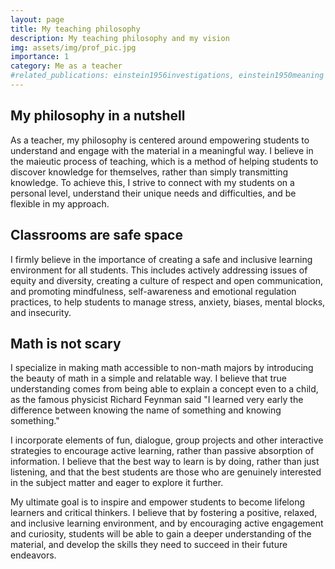 ```yaml
---
layout: page
title: My teaching philosophy
description: My teaching philosophy and my vision
img: assets/img/prof_pic.jpg
importance: 1
category: Me as a teacher
#related_publications: einstein1956investigations, einstein1950meaning
---
```



## My philosophy in a nutshell

As a teacher, my philosophy is centered around empowering students to understand and engage with the material in a meaningful way. I believe in the maieutic process of teaching, which is a method of helping students to discover knowledge for themselves, rather than simply transmitting knowledge. To achieve this, I strive to connect with my students on a personal level, understand their unique needs and difficulties, and be flexible in my approach.

## Classrooms are safe space

I firmly believe in the importance of creating a safe and inclusive learning environment for all students. This includes actively addressing issues of equity and diversity, creating a culture of respect and open communication, and promoting mindfulness, self-awareness and emotional regulation practices, to help students to manage stress, anxiety, biases, mental blocks, and insecurity.

## Math is not scary

I specialize in making math accessible to non-math majors by introducing the beauty of math in a simple and relatable way. I believe that true understanding comes from being able to explain a concept even to a child, as the famous physicist Richard Feynman said "I learned very early the difference between knowing the name of something and knowing something."

I incorporate elements of fun, dialogue, group projects and other interactive strategies to encourage active learning, rather than passive absorption of information. I believe that the best way to learn is by doing, rather than just listening, and that the best students are those who are genuinely interested in the subject matter and eager to explore it further.

My ultimate goal is to inspire and empower students to become lifelong learners and critical thinkers. I believe that by fostering a positive, relaxed, and inclusive learning environment, and by encouraging active engagement and curiosity, students will be able to gain a deeper understanding of the material, and develop the skills they need to succeed in their future endeavors.